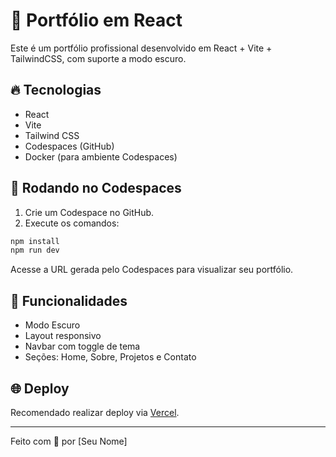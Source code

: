 # 🚀 Portfólio em React

Este é um portfólio profissional desenvolvido em React + Vite + TailwindCSS, com suporte a modo escuro.

## 🔥 Tecnologias

- React
- Vite
- Tailwind CSS
- Codespaces (GitHub)
- Docker (para ambiente Codespaces)

## 🚀 Rodando no Codespaces

1. Crie um Codespace no GitHub.
2. Execute os comandos:

```bash
npm install
npm run dev
```

Acesse a URL gerada pelo Codespaces para visualizar seu portfólio.

## 🧠 Funcionalidades

- Modo Escuro
- Layout responsivo
- Navbar com toggle de tema
- Seções: Home, Sobre, Projetos e Contato

## 🌐 Deploy

Recomendado realizar deploy via [Vercel](https://vercel.com/).

---

Feito com 💙 por [Seu Nome]